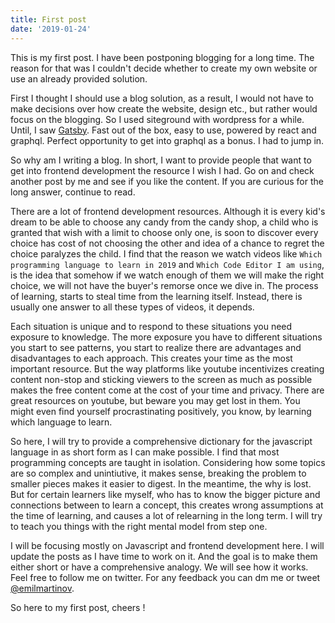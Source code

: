 ```yaml
---
title: First post
date: '2019-01-24'
---
```


This is my first post. I have been postponing blogging for a long time. The reason for that was I couldn't decide whether to create my own website or use an already provided solution.

First I thought I should use a blog solution, as a result, I would not have to make decisions over how create the website, design etc., but rather would focus on the blogging. So I used siteground with wordpress for a while. Until, I saw [Gatsby](https://www.gatsbyjs.org/). Fast out of the box, easy to use, powered by react and graphql. Perfect opportunity to get into graphql as a bonus. I had to jump in.

So why am I writing a blog. In short, I want to provide people that want to get into frontend development the resource I wish I had. Go on and check another post by me and see if you like the content. If you are curious for the long answer, continue to read.

There are a lot of frontend development resources. Although it is every kid's dream to be able to choose any candy from the candy shop, a child who is granted that wish with a limit to choose only one, is soon to discover every choice has cost of not choosing the other and idea of a chance to regret the choice paralyzes the child. I find that the reason we watch videos like `Which programming language to learn in 2019` and `Which Code Editor I am using`, is the idea that somehow if we watch enough of them we will make the right choice, we will not have the buyer's remorse once we dive in. The process of learning, starts to steal time from the learning itself. Instead, there is usually one answer to all these types of videos, it depends.

Each situation is unique and to respond to these situations you need exposure to knowledge. The more exposure you have to different situations you start to see patterns, you start to realize there are advantages and disadvantages to each approach. This creates your time as the most important resource. But the way platforms like youtube incentivizes creating content non-stop and sticking viewers to the screen as much as possible makes the free content come at the cost of your time and privacy. There are great resources on youtube, but beware you may get lost in them. You might even find yourself procrastinating positively, you know, by learning which language to learn.

So here, I will try to provide a comprehensive dictionary for the javascript language in as short form as I can make possible. I find that most programming concepts are taught in isolation. Considering how some topics are so complex and unintiutive, it makes sense, breaking the problem to smaller pieces makes it easier to digest. In the meantime, the why is lost. But for certain learners like myself, who has to know the bigger picture and connections between to learn a concept, this creates wrong assumptions at the time of learning, and causes a lot of relearning in the long term. I will try to teach you things with the right mental model from step one.

I will be focusing mostly on Javascript and frontend development here. I will update the posts as I have time to work on it. And the goal is to make them either short or have a comprehensive analogy. We will see how it works. Feel free to follow me on twitter. For any feedback you can dm me or tweet [@emilmartinov](https://twitter.com/emilmartinov).

So here to my first post, cheers !
